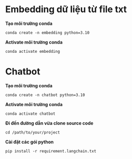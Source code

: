# Embedding dữ liệu  từ file txt

**Tạo môi trường conda**

```
conda create -n embedding python=3.10
```

**Activate môi trường conda**

```
conda activate embedding
```



# Chatbot

**Tạo môi trường conda**

```
conda create -n chatbot python=3.10
```

**Activate môi trường conda**

```
conda activate chatbot
```

**Đi đến đường dẫn vừa clone source code**

```
cd /path/to/your/project
```

**Cài đặt các gói python**

```
pip install -r requirement.langchain.txt
```